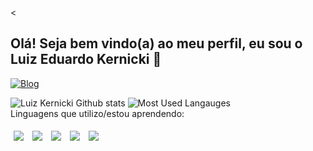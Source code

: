 <<h2> Olá! Seja bem vindo(a) ao meu perfil, eu sou o Luiz Eduardo Kernicki 👋 </h2>

[![Blog](https://img.shields.io/badge/LinkedIn-0077B5?style=for-the-badge&logo=linkedin&logoColor=white)](https://https://www.linkedin.com/in/luiz-eduardo-kernicki-620804202/)

![Luiz Kernicki Github stats](https://github-readme-stats.vercel.app/api?username=LuizKernicki&theme=blue-green)
![Most Used Langauges](https://github-readme-stats.vercel.app/api/top-langs/?username=LuizKernicki&theme=blue-green)
<br>
Linguagens que utilizo/estou aprendendo:
<div>
    <img style="margin:5px;" src="https://img.shields.io/badge/HTML5-E34F26?style=for-the-badge&logo=html5&logoColor=white"/>
    <img style="margin:5px;" src="https://img.shields.io/badge/CSS3-1572B6?style=for-the-badge&logo=css3&logoColor=white"/>
    <img style="margin:5px;" src="https://img.shields.io/badge/JavaScript-F7DF1E?style=for-the-badge&logo=javascript&logoColor=black"/>
    <img style="margin:5px;" src="https://img.shields.io/badge/C-00599C?style=for-the-badge&logo=c&logoColor=white"/>
    <img style="margin:5px;" src="https://img.shields.io/badge/MySQL-00000F?style=for-the-badge&logo=mysql&logoColor=white"/>
</div>
